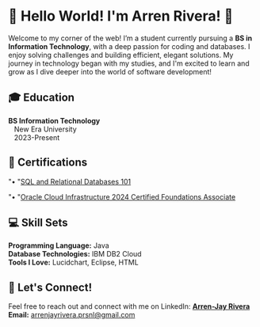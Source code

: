 <h1>🌟 Hello World! I'm Arren Rivera! 👋</h1>
<p>Welcome to my corner of the web! I’m a student currently pursuing a <strong>BS in Information Technology</strong>, with a deep passion for coding and databases. I enjoy solving challenges and building efficient, elegant solutions. My journey in technology began with my studies, and I'm excited to learn and grow as I dive deeper into the world of software development!</p>


<h2>🎓 Education</h2>
<p><strong>BS Information Technology</strong><br>
&nbsp;&nbsp;&nbsp;New Era University<br>
&nbsp;&nbsp;&nbsp;2023-Present</p>

<h2>📜 Certifications</h2>
<p>"• "<a href="https://courses.cognitiveclass.ai/certificates/9d7eda50302142768e4f0d41469d070d" target="_blank">SQL and Relational Databases 101</a></p>
<p>"• "<a href="https://catalog-education.oracle.com/ords/certview/sharebadge?id=FE623A60C91821C7060758ADE550626B139CCA9068817D0574FA5F76D1F018C6">Oracle Cloud Infrastructure 2024 Certified Foundations Associate</a></p>


<h2>💻 Skill Sets</h2>
<p><strong>Programming Language:</strong> Java<br>
<strong>Database Technologies:</strong> IBM DB2 Cloud<br>
<strong>Tools I Love:</strong> Lucidchart, Eclipse, HTML</p>

<h2>🤝 Let's Connect!</h2>
<p>Feel free to reach out and connect with me on LinkedIn: <strong><a href="https://www.linkedin.com/in/arren-jay-rivera-53993228b" target="_blank">Arren-Jay Rivera</a></strong><br>
<strong>Email:</strong> <a href="mailto:arrenjayrivera.prsnl@gmail.com">arrenjayrivera.prsnl@gmail.com</a></p>

